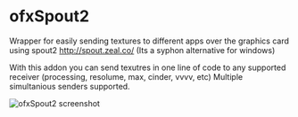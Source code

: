 ofxSpout2
=========

Wrapper for easily sending textures to different apps over the graphics card using spout2
http://spout.zeal.co/ (Its a syphon alternative for windows)

With this addon you can send texutres in one line of code to any supported receiver (processing, resolume, max, cinder, vvvv, etc)
Multiple simultanious senders supported.

![ofxSpout2 screenshot](https://raw.githubusercontent.com/Kj1/ofxSpout2/master/example.jpg)



